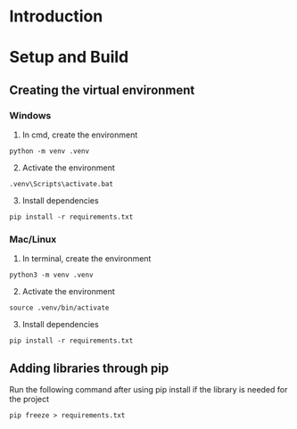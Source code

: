 # Introduction

# Setup and Build
## Creating the virtual environment
### Windows
1. In cmd, create the environment
```
python -m venv .venv
```
2. Activate the environment
```
.venv\Scripts\activate.bat
```
3. Install dependencies
```
pip install -r requirements.txt
```
### Mac/Linux
1. In terminal, create the environment
```
python3 -m venv .venv
```
2. Activate the environment
```
source .venv/bin/activate
```
3. Install dependencies
```
pip install -r requirements.txt
```
## Adding libraries through pip
Run the following command after using pip install if the library is needed for the project
```
pip freeze > requirements.txt
```
